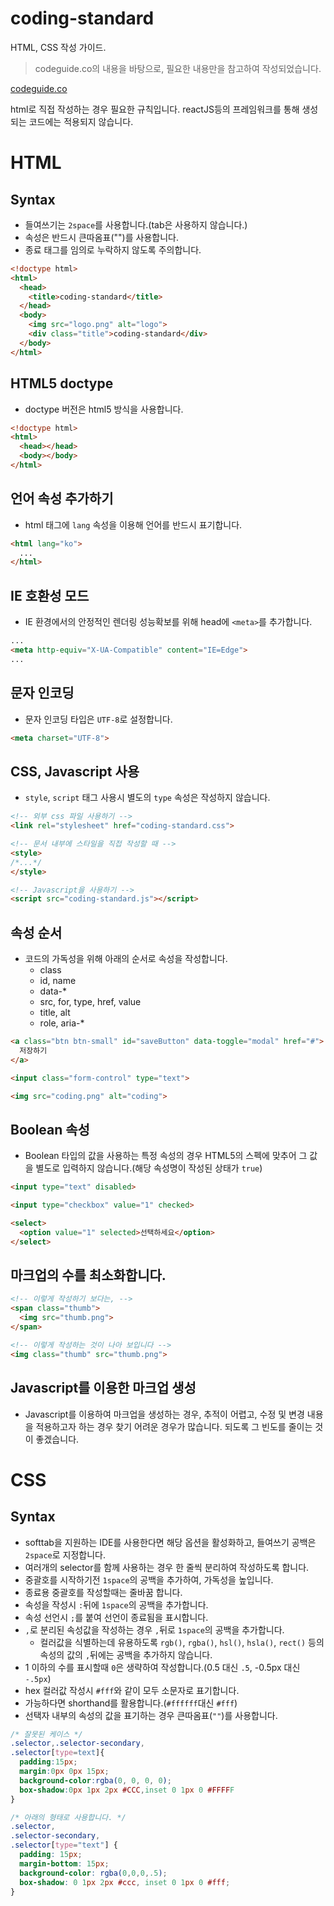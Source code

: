 # coding-standard
HTML, CSS 작성 가이드.

> codeguide.co의 내용을 바탕으로, 필요한 내용만을 참고하여 작성되었습니다.

[codeguide.co](http://codeguide.co/#html-syntax)

html로 직접 작성하는 경우 필요한 규칙입니다. reactJS등의 프레임워크를 통해 생성되는 코드에는 적용되지 않습니다.

# HTML

## Syntax

* 들여쓰기는 `2space`를 사용합니다.(tab은 사용하지 않습니다.)
* 속성은 반드시 큰따옴표("")를 사용합니다.
* 종료 태그를 임의로 누락하지 않도록 주의합니다.

```html
<!doctype html>
<html>
  <head>
    <title>coding-standard</title>
  </head>
  <body>
    <img src="logo.png" alt="logo">
    <div class="title">coding-standard</div>
  </body>
</html>
```

## HTML5 doctype

* doctype 버전은 html5 방식을 사용합니다.

```html
<!doctype html>
<html>
  <head></head>
  <body></body>
</html>
```

## 언어 속성 추가하기

* html 태그에 `lang` 속성을 이용해 언어를 반드시 표기합니다.

```html
<html lang="ko">
  ...
</html>
```

## IE 호환성 모드

* IE 환경에서의 안정적인 렌더링 성능확보를 위해 head에 `<meta>`를 추가합니다.

```html
...
<meta http-equiv="X-UA-Compatible" content="IE=Edge">
...
```

## 문자 인코딩

* 문자 인코딩 타입은 `UTF-8`로 설정합니다.

```html
<meta charset="UTF-8">
```

## CSS, Javascript 사용

* `style`, `script` 태그 사용시 별도의 `type` 속성은 작성하지 않습니다.

```html
<!-- 외부 css 파일 사용하기 -->
<link rel="stylesheet" href="coding-standard.css">

<!-- 문서 내부에 스타일을 직접 작성할 때 -->
<style>
/*...*/
</style>

<!-- Javascript을 사용하기 -->
<script src="coding-standard.js"></script>
```

## 속성 순서

* 코드의 가독성을 위해 아래의 순서로 속성을 작성합니다.
  - class
  - id, name
  - data-*
  - src, for, type, href, value
  - title, alt
  - role, aria-*

```html
<a class="btn btn-small" id="saveButton" data-toggle="modal" href="#">
  저장하기
</a>

<input class="form-control" type="text">

<img src="coding.png" alt="coding">
```

## Boolean 속성

* Boolean 타입의 값을 사용하는 특정 속성의 경우 HTML5의 스펙에 맞추어 그 값을 별도로 입력하지 않습니다.(해당 속성명이 작성된 상태가 `true`)

```html
<input type="text" disabled>

<input type="checkbox" value="1" checked>

<select>
  <option value="1" selected>선택하세요</option>
</select>
```

## 마크업의 수를 최소화합니다.

```html
<!-- 이렇게 작성하기 보다는, -->
<span class="thumb">
  <img src="thumb.png">
</span>

<!-- 이렇게 작성하는 것이 나아 보입니다 -->
<img class="thumb" src="thumb.png">
```

## Javascript를 이용한 마크업 생성

* Javascript를 이용하여 마크업을 생성하는 경우, 추적이 어렵고, 수정 및 변경 내용을 적용하고자 하는 경우 찾기 어려운 경우가 많습니다. 되도록 그 빈도를 줄이는 것이 좋겠습니다.

# CSS

## Syntax

* softtab을 지원하는 IDE를 사용한다면 해당 옵션을 활성화하고, 들여쓰기 공백은 `2space`로 지정합니다.
* 여러개의 selector를 함께 사용하는 경우 한 줄씩 분리하여 작성하도록 합니다.
* 중괄호를 시작하기전 `1space`의 공백을 추가하여, 가독성을 높입니다.
* 종료용 중괄호를 작성할때는 줄바꿈 합니다.
* 속성을 작성시 `:`뒤에 `1space`의 공백을 추가합니다.
* 속성 선언시 `;`를 붙여 선언이 종료됨을 표시합니다.
* `,`로 분리된 속성값을 작성하는 경우 `,`뒤로 `1space`의 공백을 추가합니다.
  * 컬러값을 식별하는데 유용하도록 `rgb()`, `rgba()`, `hsl()`, `hsla()`, `rect()` 등의 속성의 값의 `,`뒤에는 공백을 추가하지 않습니다.
* 1 이하의 수를 표시할때 `0`은 생략하여 작성합니다.(0.5 대신 `.5`, -0.5px 대신 `-.5px`)
* hex 컬러값 작성시 `#fff`와 같이 모두 소문자로 표기합니다.
* 가능하다면 shorthand를 활용합니다.(`#ffffff`대신 `#fff`)
* 선택자 내부의 속성의 값을 표기하는 경우 큰따옴표(`""`)를 사용합니다.

```css
/* 잘못된 케이스 */
.selector,.selector-secondary,
.selector[type=text]{
  padding:15px;
  margin:0px 0px 15px;
  background-color:rgba(0, 0, 0, 0);
  box-shadow:0px 1px 2px #CCC,inset 0 1px 0 #FFFFF
}

/* 아래의 형태로 사용합니다. */
.selector,
.selector-secondary,
.selector[type="text"] {
  padding: 15px;
  margin-bottom: 15px;
  background-color: rgba(0,0,0,.5);
  box-shadow: 0 1px 2px #ccc, inset 0 1px 0 #fff;
}
```